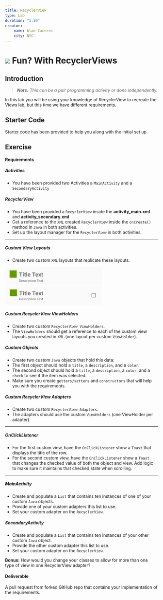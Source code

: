 ```yaml
---
title: RecyclerView
type: Lab
duration: "1:30"
creator:
    name: Alan Caceres
    city: NYC
---
```


# ![](https://ga-dash.s3.amazonaws.com/production/assets/logo-9f88ae6c9c3871690e33280fcf557f33.png) Fun? With RecyclerViews

## Introduction
> ***Note:*** _This can be a pair programming activity or done independently._

In this lab you will be using your knowledge of
RecyclerView to recreate the Views lab, but this time we have
different requirements.

## Starter Code
Starter code has been provided to help you along with the initial set up.

## Exercise

#### Requirements

##### Activities
- You have been provided two Activities a `MainActivity` and a `SecondaryActivity`

##### RecyclerView
- You have been provided a `RecyclerView` inside the **activity_main.xml** and **activity_secondary.xml**
- Get a reference to the `XML` created `RecyclerView` inside the `onCreate()` method in `Java` in both activities.
- Set up the layout manager for the `RecyclerView` in both activities.

---

##### Custom View Layouts
- Create two custom `XML` layouts that replicate these layouts.

<img src="screenshots/screen1.png" height="60px" width="320px"/>

<img src="screenshots/screen2.png" height="60px" width="320px"/>

##### Custom RecyclerView ViewHolders
- Create two custom `RecyclerView ViewHolders`.
- The `ViewHolders` should get a reference to each of the custom view layouts you created in `XML`.(one layout per custom `ViewHolder`).

##### Custom Objects
- Create two custom `Java` objects that hold this data:
- The first object should hold a `title`, a `description`, and a `color`.
- The second object should hold a `title`, a `description`, a `color`, and a `check` to see if the item was selected.
- Make sure you create `getters/setters` and `constructors` that will help you with the requirements.

##### Custom RecyclerView Adapters
- Create two custom `RecyclerView Adapters`.
- The adapters should use the custom `ViewHolders` (one ViewHolder per adapter).

---

##### OnClickListener
- For the first custom view, have the `OnClickListener` show a `Toast` that displays the title of the row.
- For the second custom view, have the `OnClickListener` show a `Toast` that changes the checked value of both the object and view. Add logic to make sure it maintains that checked state when scrolling.

---

##### MainActivity
- Create and populate a `List` that contains ten instances of one of your custom `Java` objects.
- Provide one of your custom adapters this list to use.
- Set your custom adapter on the `RecyclerView`.

##### SecondaryActivity
- Create and populate a `List` that contains ten instances of your other custom `Java` object.
- Provide the other custom adapter this list to use.
- Set your custom adapter on the `RecyclerView`.

**Bonus:**
How would you change your classes to allow for more than one type of view in one RecyclerView adapter?

#### Deliverable
A pull request from forked GitHub repo that contains your implementation of the requirements.

